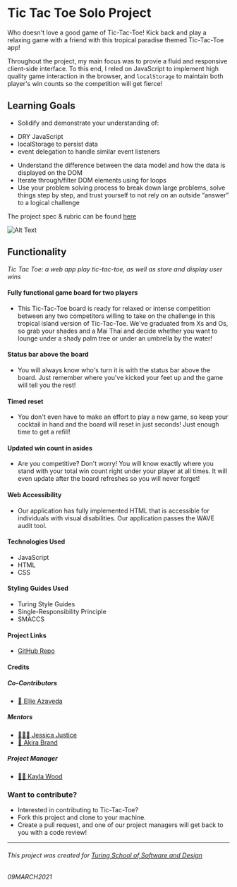 # Tic Tac Toe Solo Project

Who doesn't love a good game of Tic-Tac-Toe! Kick back and play a relaxing game with a friend with this tropical paradise themed Tic-Tac-Toe app!

Throughout the project, my main focus was to provie a fluid and responsive client-side interface. To this end, I reled on JavaScript to implement high quality game interaction in the browser, and `localStorage` to maintain both player's win counts so the competition will get fierce!

## Learning Goals

* Solidify and demonstrate your understanding of:
- DRY JavaScript
- localStorage to persist data
- event delegation to handle similar event listeners
* Understand the difference between the data model and how the data is displayed on the DOM
* Iterate through/filter DOM elements using for loops
* Use your problem solving process to break down large problems, solve things step by step, and trust yourself to not rely on an outside “answer” to a logical challenge


The project spec & rubric can be found [here](https://frontend.turing.io/projects/module-1/tic-tac-toe-solo.html)

![Alt Text]()

## Functionality
*Tic Tac Toe: a web app play tic-tac-toe, as well as store and display user wins*

#### Fully functional game board for two players
- This Tic-Tac-Toe board is ready for relaxed or intense competition between any two competitors willing to take on the challenge in this tropical island version of Tic-Tac-Toe. We've graduated from Xs and Os, so grab your shades and a Mai Thai and decide whether you want to lounge under a shady palm tree or under an umbrella by the water!

#### Status bar above the board
- You will always know who's turn it is with the status bar above the board. Just remember where you've kicked your feet up and the game will tell you the rest!

#### Timed reset
- You don't even have to make an effort to play a new game, so keep your cocktail in hand and the board will reset in just seconds! Just enough time to get a refill!

#### Updated win count in asides
- Are you competitive? Don't worry! You will know exactly where you stand with your total win count right under your player at all times. It will even update after the board refreshes so you will never forget!

#### Web Accessibility
- Our application has fully implemented HTML that is accessible for individuals with visual disabilities. Our application passes the WAVE audit tool.

#### Technologies Used
- JavaScript
- HTML
- CSS

#### Styling Guides Used
- Turing Style Guides
- Single-Responsibility Principle
- SMACCS

#### Project Links
- [GitHub Repo](https://github.com/EllieAzaveda/Tic-Tac-Toe)

#### Credits
##### Co-Contributors
- [🧚 Ellie Azaveda](https://github.com/EllieAzaveda)

##### Mentors
- [🦸🏻‍♀️ Jessica Justice](https://github.com/m1073496)
- [🦸‍ Akira Brand](https://github.com/AkiraBrand)

##### Project Manager
- [👩🏻‍ Kayla Wood](https://github.com/kaylaewood)

### Want to contribute?
- Interested in contributing to Tic-Tac-Toe?
- Fork this project and clone to your machine.
- Create a pull request, and one of our project managers will get back to you with a code review!

**************************************************************************

###### This project was created for [Turing School of Software and Design](https://turing.io/)
###### 09MARCH2021
